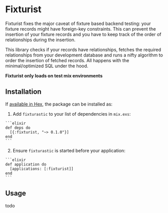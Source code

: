 # Fixturist

Fixturist fixes the major caveat of fixture based backend testing: your fixture records might have foreign-key constraints. This can prevent the insertion of your fixture records and you have to keep track of the order of relationships during the insertion.

This library checks if your records have relationships, fetches the required relationships from your development database and runs a nifty algorithm to order the insertion of fetched records. All happens with the minimal/optimized SQL under the hood.

**Fixturist only loads on test mix environments**

## Installation

If [available in Hex](https://hex.pm/docs/publish), the package can be installed as:

  1. Add `fixturastic` to your list of dependencies in `mix.exs`:

    ```elixir
    def deps do
      [{:fixturist, "~> 0.1.0"}]
    end
    ```

  2. Ensure `fixturastic` is started before your application:

    ```elixir
    def application do
      [applications: [:fixturist]]
    end
    ```

## Usage
todo
